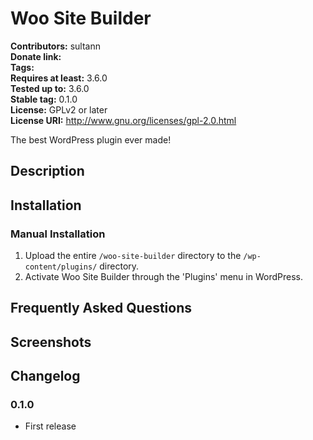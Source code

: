 # Woo Site Builder #
**Contributors:**      sultann  
**Donate link:**         
**Tags:**  
**Requires at least:** 3.6.0  
**Tested up to:**      3.6.0  
**Stable tag:**        0.1.0  
**License:**           GPLv2 or later  
**License URI:**       http://www.gnu.org/licenses/gpl-2.0.html  

The best WordPress plugin ever made!

## Description ##



## Installation ##

### Manual Installation ###

1. Upload the entire `/woo-site-builder` directory to the `/wp-content/plugins/` directory.
2. Activate Woo Site Builder through the 'Plugins' menu in WordPress.

## Frequently Asked Questions ##


## Screenshots ##


## Changelog ##

### 0.1.0 ###
* First release
